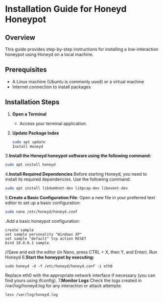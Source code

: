# Installation Guide for Honeyd Honeypot

## Overview
This guide provides step-by-step instructions for installing a low-interaction honeypot using Honeyd on a local machine.

## Prerequisites
- A Linux machine (Ubuntu is commonly used) or a virtual machine
- Internet connection to install packages

## Installation Steps

1. **Open a Terminal**
   - Access your terminal application.

2. **Update Package Index**
   ```bash
   sudo apt update
   Install Honeyd
3.**Install the Honeyd honeypot software using the following command:**
   ```bash
   sudo apt install honeyd
   ```
4.**Install Required Dependencies**
Before starting Honeyd, you need to install its required dependencies. Use the following command:
   ```bash
sudo apt install libdumbnet-dev libpcap-dev libevent-dev
```
5.**Create a Basic Configuration File**:
Open a new file in your preferred text editor to set up a basic configuration:
```bash
sudo nano /etc/honeyd/honeyd.conf
```
.Add a basic honeypot configuration:
```
create sample
set sample personality "Windows XP"
set sample "default" tcp action RESET
bind 10.0.0.1 sample
```
//Save and exit the editor (in Nano, press CTRL + X, then Y, and Enter).
Run Honeyd
6.**Start the honeypot by executing:**
```
sudo honeyd -d -f /etc/honeyd/honeyd.conf -i eth0
```
Replace eth0 with the appropriate network interface if necessary (you can find yours using ifconfig).
7.**Monitor Logs**
Check the logs created in /var/log/honeyd.log for any interaction or attack attempts:
```
less /var/log/honeyd.log
```
